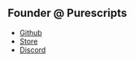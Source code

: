 ## Founder @ Purescripts
  - [Github](https://github.com/purescripts-fivem/)
  - [Store](https://store.purescripts.net)
  - [Discord](https://discord.gg/fWKYUcgjgB)

